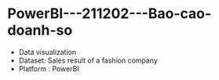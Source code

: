 # PowerBI---211202---Bao-cao-doanh-so

- Data visualization  
- Dataset: Sales result of a fashion company  
- Platform : PowerBI
